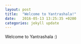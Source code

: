 ```yaml
---
layout: post
title:  "Welcome to Yantrashala!"
date:   2016-05-13 13:25:35 +0200
categories: jekyll update
---
```


Welcome to Yantrashala :)
